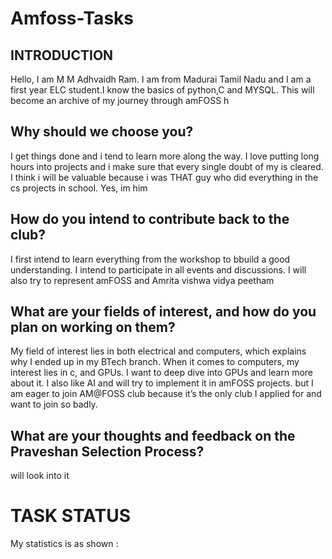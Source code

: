 # Amfoss-Tasks
## INTRODUCTION
Hello, I am M M Adhvaidh Ram. I am from Madurai Tamil Nadu and I am a first year ELC student.I know the basics of python,C and MYSQL. This will become an archive of my journey through amFOSS
h

## **Why should we choose you?**

I get things done and i tend to learn more along the way. I love putting long hours into projects and i make sure that every single doubt of my is cleared. I think i will be valuable because i was THAT guy who did everything in the cs projects in school. Yes, im him

## **How do you intend to contribute back to the club?**
I first intend to learn everything from the workshop to bbuild a good understanding. I intend to participate in all events and discussions.  I will also try to represent amFOSS and Amrita vishwa vidya peetham

## **What are your fields of interest, and how do you plan on working on them?**

My field of interest lies in both electrical and computers, which explains why I ended up in my BTech branch. When it comes to computers, my interest lies in c, and GPUs. I want to deep dive into GPUs and learn more about it. I also like AI and will try to implement it in amFOSS projects. but I am eager to join AM@FOSS club because it’s the only club I applied for and want to join so badly. 


## **What are your thoughts and feedback on the Praveshan Selection Process?**
will look into it



# **TASK STATUS**

My statistics is as shown :

